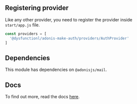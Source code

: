 ## Registering provider

Like any other provider, you need to register the provider inside `start/app.js` file.

```js
const providers = [
  '@dysfunctionl/adonis-make-auth/providers/AuthProvider'
]
```

## Dependencies

This module has dependencies on `@adonisjs/mail`.

## Docs

To find out more, read the docs [here](https://github.com/dysfunctio-nl/adonis-make-auth).